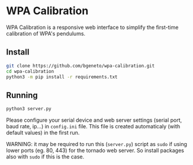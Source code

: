 # WPA Calibration

WPA Calibration is a responsive web interface to simplify the first-time calibration of WPA's pendulums.


## Install

```bash
git clone https://github.com/bgeneto/wpa-calibration.git
cd wpa-calibration
python3 -m pip install -r requirements.txt
```

## Running

```bash
python3 server.py
```

Please configure your serial device and web server settings (serial port, baud rate, ip...) in `config.ini` file.
This file is created automaticaly (with default values) in the first run.

WARNING: it may be required to run this (`server.py`) script as `sudo` if using lower ports (eg. 80, 443) for the tornado web server. So install packages also with `sudo` if this is the case.
